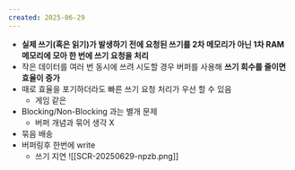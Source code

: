 ```yaml
---
created: 2025-06-29
---
```

- **실제 쓰기(혹은 읽기)가 발생하기 전에 요청된 쓰기를 2차 메모리가 아닌 1차 RAM 메모리에 모아 한 번에 쓰기 요청을 처리**
- 작은 데이터를 여러 번 동시에 쓰려 시도할 경우 버퍼를 사용해 **쓰기 회수를 줄이면 효율이 증가**
- 때로 효율을 포기하더라도 빠른 쓰기 요청 처리가 우선 할 수 있음
	- 게임 같은
- Blocking/Non-Blocking 과는 별개 문제
	- 버퍼 개념과 묶어 생각 X
- 묶음 배송
- 버퍼링후 한번에 write
	- 쓰기 지연
![[SCR-20250629-npzb.png]]